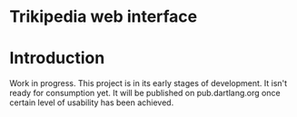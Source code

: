Trikipedia web interface
========================

# Introduction

Work in progress. This project is in its early stages of development.
It isn't ready for consumption yet. It will be published on
pub.dartlang.org once certain level of usability has been achieved.

